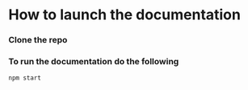 # How to launch the documentation

### Clone the repo



### To run the documentation do the following

```
npm start
```

